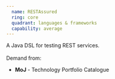 ```yaml
---
  name: RESTAssured
  ring: core
  quadrant: languages & frameworks
  capability: average
---
```

A Java DSL for testing REST services.
<br/><br/>Demand from: <ul><li><strong>MoJ</strong> - Technology Portfolio Catalogue</li></ul>
